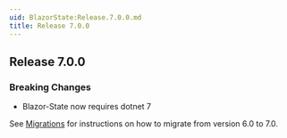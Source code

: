 ```yaml
---
uid: BlazorState:Release.7.0.0.md
title: Release 7.0.0
---
```


## Release 7.0.0

### Breaking Changes

* Blazor-State now requires dotnet 7

See [Migrations](xref:BlazorState:Migration6-7.md) for instructions on how to migrate from version 6.0 to 7.0.
